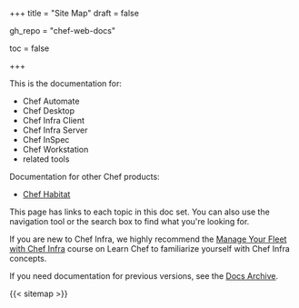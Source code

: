 +++
title = "Site Map"
draft = false

gh_repo = "chef-web-docs"

toc = false

+++

This is the documentation for:

-   Chef Automate
-   Chef Desktop
-   Chef Infra Client
-   Chef Infra Server
-   Chef InSpec
-   Chef Workstation
-   related tools

Documentation for other Chef products:

-   [Chef Habitat](https://www.habitat.sh/docs/)

This page has links to each topic in this doc set. You can also use the
navigation tool or the search box to find what you're looking for.

If you are new to Chef Infra, we highly recommend the [Manage Your Fleet with
Chef Infra](https://learn.chef.io/courses/course-v1:chef+Infra101+perpetual/about)
course on Learn Chef to familiarize yourself with Chef Infra concepts.

If you need documentation for previous versions, see the [Docs
Archive](https://docs-archive.chef.io).

{{< sitemap >}}
